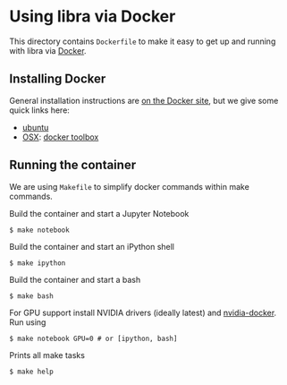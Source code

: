 # Using libra via Docker

This directory contains `Dockerfile` to make it easy to get up and running with
libra via [Docker](http://www.docker.com/).

## Installing Docker

General installation instructions are
[on the Docker site](https://docs.docker.com/installation/), but we give some
quick links here:

* [ubuntu](https://docs.docker.com/installation/ubuntulinux/)
* [OSX](https://docs.docker.com/installation/mac/): [docker toolbox](https://www.docker.com/toolbox)


## Running the container

We are using `Makefile` to simplify docker commands within make commands.

Build the container and start a Jupyter Notebook

    $ make notebook

Build the container and start an iPython shell

    $ make ipython

Build the container and start a bash

    $ make bash

For GPU support install NVIDIA drivers (ideally latest) and
[nvidia-docker](https://github.com/NVIDIA/nvidia-docker). Run using

    $ make notebook GPU=0 # or [ipython, bash]
    

Prints all make tasks

    $ make help

